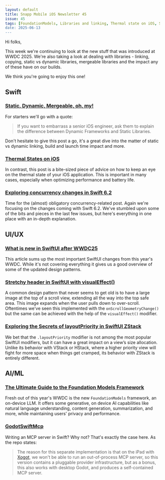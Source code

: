 ```yaml
---
layout: default
title: Snapp Mobile iOS Newsletter 45
issue: 45
tags: [FoundationModels, Libraries and linking, Thermal state on iOS, Swift 6.2 Concurrency changes, What's new in SwiftUI, Stretchy headers, layoutPriority in ZStack, Swift MCP for Godot]
date: 2025-06-13
---
```


Hi folks,

This week we're continuing to look at the new stuff that was introduced at WWDC 2025. We're also taking a look at dealing with libraries - linking, copying, static vs dynamic libraries, mergeable libraries and the impact any of these have on our builds.

We think you're going to enjoy this one!

## Swift

### [Static, Dynamic, Mergeable, oh, my!](https://blog.jacobstechtavern.com/p/static-dynamic-mergeable-oh-my)

For starters we'll go with a quote:

> If you want to embarrass a senior iOS engineer, ask them to explain the difference between Dynamic Frameworks and Static Libraries.

Don't hesitate to give this post a go, it's a great dive into the matter of static vs dynamic linking, build and launch time impact and more.

### [Thermal States on iOS](https://wesleydegroot.nl/blog/Thermal-States-on-iOS)

In contrast, this post is a bite-sized piece of advice on how to keep an eye on the thermal state of your iOS application. This is important in many cases, especially when optimizing performance and battery life.

### [Exploring concurrency changes in Swift 6.2](https://www.donnywals.com/exploring-concurrency-changes-in-swift-6-2/)

Time for the (almost) obligatory concurrency-related post. Again we're focusing on the changes coming with Swift 6.2. We've stumbled upon some of the bits and pieces in the last few issues, but here's everything in one place with an in-depth explanation.

## UI/UX

### [What is new in SwiftUI after WWDC25](https://swiftwithmajid.com/2025/06/10/what-is-new-in-swiftui-after-wwdc25/)

This article sums up the most important SwiftUI changes from this year's WWDC. While it's not covering everything it gives us a good overview of some of the updated design patterns.

### [Stretchy header in SwiftUI with visualEffect()](https://nilcoalescing.com/blog/StretchyHeaderInSwiftUI/)

A common design pattern that never seems to get old is to have a large image at the top of a scroll view, extending all the way into the top safe area. This image expands when the user pulls down to over-scroll. Oftentimes we've seen this implemented with the `onScrollGeometryChange()` but the same can be achieved with the help of the `visualEffect()` modifier.

### [Exploring the Secrets of layoutPriority in SwiftUI ZStack](https://fatbobman.com/en/posts/exploring-the-secrets-of-layoutpriority-in-zstack/)

We bet that the `.layoutPriority` modifier is not among the most popular SwiftUI modifiers, but it can have a great impact on a view’s size allocation. Unlike its behavior with VStack or HStack, where a higher priority view will fight for more space when things get cramped, its behavior with ZStack is entirely different.

## AI/ML

### [The Ultimate Guide to the Foundation Models Framework](https://azamsharp.com/2025/06/18/the-ultimate-guide-to-the-foundation-models-framework.html)

Fresh out of this year's WWDC is the new `FoundationModels` framework, an on-device LLM. It offers some generative, on device AI capabilities like natural language understanding, content generation, summarization, and more, while maintaining users' privacy and performance.

### [GodotSwiftMcp](https://github.com/xibbon/GodotSwiftMcp)

Writing an MCP server in Swift? Why not? That's exactly the case here. As the repo states:

> The reason for this separate implementation is that on the iPad with [Xogot](https://xogot.com), we won't be able to run an out-of-process MCP server, so this version contains a pluggable provider infrastructure, but as a bonus, this also works with desktop Godot, and produces a self-contained MCP server.
